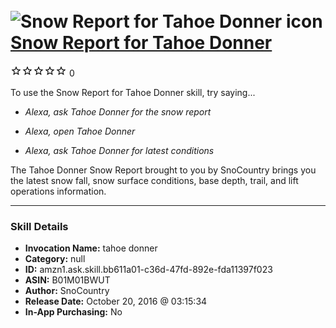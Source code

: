 # &nbsp;<img src="skill_icon" alt="Snow Report for Tahoe Donner icon" width="36"> [Snow Report for Tahoe Donner](http://alexa.amazon.com/#skills/amzn1.ask.skill.bb611a01-c36d-47fd-892e-fda11397f023)
![0 stars](../../images/ic_star_border_black_18dp_1x.png)![0 stars](../../images/ic_star_border_black_18dp_1x.png)![0 stars](../../images/ic_star_border_black_18dp_1x.png)![0 stars](../../images/ic_star_border_black_18dp_1x.png)![0 stars](../../images/ic_star_border_black_18dp_1x.png) 0

To use the Snow Report for Tahoe Donner skill, try saying...

* *Alexa, ask Tahoe Donner for the snow report*

* *Alexa, open Tahoe Donner*

* *Alexa, ask Tahoe Donner for latest conditions*

The Tahoe Donner Snow Report brought to you by SnoCountry brings you the latest snow fall, snow surface conditions,  base depth, trail, and lift operations information.

***

### Skill Details

* **Invocation Name:** tahoe donner
* **Category:** null
* **ID:** amzn1.ask.skill.bb611a01-c36d-47fd-892e-fda11397f023
* **ASIN:** B01M01BWUT
* **Author:** SnoCountry
* **Release Date:** October 20, 2016 @ 03:15:34
* **In-App Purchasing:** No
